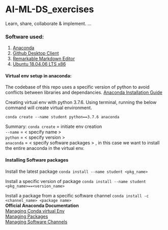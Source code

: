 # AI-ML-DS_exercises
Learn, share, collaborate & implement.
...
### Software used: 
1. [Anaconda](https://www.anaconda.com/products/distribution) 
2. [Github Desktop Client](https://github.com/shiftkey/desktop) 
3. [Remarkable Markdown Editor](https://github.com/jamiemcg/Remarkable) 
4. [Ubuntu 18.04.06 LTS x86](https://releases.ubuntu.com/18.04/) 

#### Virtual env setup in anaconda:

The codebase of this repo uses a specific version of python to avoid conflicts between libraries and dependancies. [Anaconda Installation Guide](https://docs.anaconda.com/anaconda/install/linux/) 

Creating virtual env with python 3.7.6. Using terminal, running the below command will create virtual environment. 

`conda create --name student python==3.7.6 anaconda`

Summary:
`conda create` = initiate env creation <br>
`--name` = < specify name >  <br>
`python` = < specify version > <br>
`anaconda` = < specify software packages > , in this case we want to install the entire anaconda in the virtual env.

#### Installing Software packages

Install the latest package
`conda install --name student <pkg_name>`

Install a specific version of package
`conda install --name student <pkg_name>==<version_name>`

Install a package from a specific software channel
`conda install -c <channel_name> <package name>`
 <br>
**Official Anaconda Documentation** <br>
[Managing Conda virtual Env](https://docs.conda.io/projects/conda/en/latest/user-guide/tasks/manage-environments.html) <br>
[Managing Packages](https://docs.conda.io/projects/conda/en/latest/user-guide/tasks/manage-pkgs.html)  <br>
[Managing Software Channels](https://docs.conda.io/projects/conda/en/latest/user-guide/tasks/manage-channels.html) 




